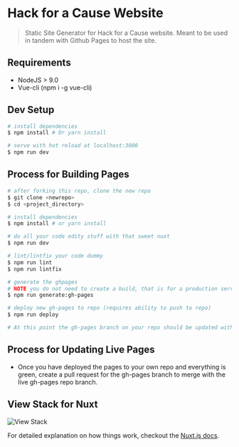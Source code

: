 # Hack for a Cause Website

> Static Site Generator for Hack for a Cause website. Meant to be used in tandem with Github Pages to host the site.

## Requirements
* NodeJS > 9.0
* Vue-cli (npm i -g vue-cli)

## Dev Setup

``` bash
# install dependencies
$ npm install # Or yarn install

# serve with hot reload at localhost:3000
$ npm run dev
```

## Process for Building Pages

``` bash
# after forking this repo, clone the new repo
$ git clone <newrepo>
$ cd <project_directory>

# install dependencies
$ npm install # or yarn install

# do all your code edity stuff with that sweet nuxt
$ npm run dev

# lint/lintfix your code dummy
$ npm run lint
$ npm run lintfix

# generate the ghpages
# NOTE you do not need to create a build, that is for a production server and not for static pages.
$ npm run generate:gh-pages

# deploy new gh-pages to repo (requires ability to push to repo)
$ npm run deploy

# At this point the gh-pages branch on your repo should be updated with the newly generated pages.
```

## Process for Updating Live Pages
* Once you have deployed the pages to your own repo and everything is green, create a pull request for the gh-pages branch to merge with the live gh-pages repo branch.

## View Stack for Nuxt
![View Stack](https://nuxtjs.org/nuxt-views-schema.png)

For detailed explanation on how things work, checkout the [Nuxt.js docs](https://github.com/nuxt/nuxt.js).
